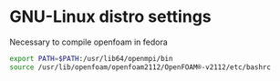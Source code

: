 # GNU-Linux distro settings

Necessary to compile openfoam in fedora

```sh
export PATH=$PATH:/usr/lib64/openmpi/bin
source /usr/lib/openfoam/openfoam2112/OpenFOAM®-v2112/etc/bashrc
```
